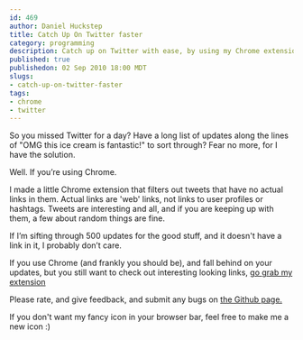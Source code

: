 ```yaml
--- 
id: 469
author: Daniel Huckstep
title: Catch Up On Twitter faster
category: programming
description: Catch up on Twitter with ease, by using my Chrome extension.
published: true
publishedon: 02 Sep 2010 18:00 MDT
slugs: 
- catch-up-on-twitter-faster
tags: 
- chrome
- twitter
---
```

So you missed Twitter for a day? Have a long list of updates along the
lines of "OMG this ice cream is fantastic!" to sort through? Fear no
more, for I have the solution.

Well. If you’re using Chrome.

I made a little Chrome extension that filters out tweets that have no
actual links in them. Actual links are 'web' links, not links to user
profiles or hashtags. Tweets are interesting and all, and if you are
keeping up with them, a few about random things are fine.

If I’m sifting through 500 updates for the good stuff, and it doesn't
have a link in it, I probably don’t care.

If you use Chrome (and frankly you should be), and fall behind on your
updates, but you still want to check out interesting looking links, [go grab my extension](https://chrome.google.com/extensions/detail/poamgdllmljoaajemjegicggdfcmiidl)

Please rate, and give feedback, and submit any bugs on [the Github
page.](http://github.com/darkhelmet/twitter-catch-up/issues)

If you don't want my fancy icon in your browser bar, feel free to make
me a new icon :)